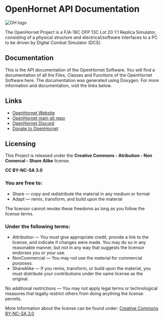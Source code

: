 # OpenHornet API Documentation


![OH logo](https://github.com/jrsteensen/OpenHornet/blob/master/images/Logo/open_hornet_horizontal_final.png)

The OpenHornet Project is a F/A-18C OFP 13C Lot 20 1:1 Replica Simulator, consisting of a physical structure and electrical/software interfaces to a PC to be driven by Digital Combat Simulator (DCS).


## Documentation

This is the API documentation of the OpenHornet Software. You will find a documentation of all the Files, Classes and Functions of the OpenHornet Software here. The documentation was generated using Doxygen. For more information and documentation, visit the links below.



## Links


* [OpenHornet Website](https://www.openhornet.com)
* [OpenHornet main git repo](https://github.com/jrsteensen/OpenHornet)
* [OpenHornet Discord](https://discord.gg/G5PA5ju)
* [Donate to OpenHornet](https://www.openhornet.com/campaigns/donate/)


## Licensing
This Project is released under the
**Creative Commons - Atribution - Non Comercal - Share Alike**
license.

**CC BY-NC-SA 3.0**
   
### You are free to:

- Share — copy and redistribute the material in any medium or format
- Adapt — remix, transform, and build upon the material

The licensor cannot revoke these freedoms as long as you follow the license terms.

   
### Under the following terms:

- Attribution — You must give appropriate credit, provide a link to the license, 
  and indicate if changes were made. You may do so in any reasonable manner, 
  but not in any way that suggests the licensor endorses you or your use.
- NonCommercial — You may not use the material for commercial purposes.
- ShareAlike — If you remix, transform, or build upon the material, 
  you must distribute your contributions under the same license as the original.
     
No additional restrictions — You may not apply legal terms or technological 
measures that legally restrict others from doing anything the license permits.
   
More Information about the license can be found under:
[Creative Commons BY-NC-SA 3.0](https://creativecommons.org/licenses/by-nc-sa/3.0/)
